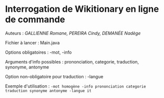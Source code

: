 # Interrogation de Wikitionary en ligne de commande

Auteurs : *GALLIENNE Romane, PEREIRA Cindy, DEMANÉE Nadège*

Fichier à lancer : Main.java

Options obligatoires : -mot, -info

Arguments d'info possibles : prononciation, categorie, traduction, synonyme, antonyme

Option non-obligatoire pour traduction : -langue

Exemple d'utilisation : `-mot homogène -info prononciation categorie traduction synonyme antonyme -langue it`

